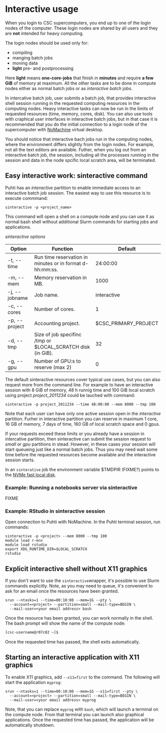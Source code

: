 # Interactive usage

When you login to CSC supercomputers, you end up to one of the login nodes of the computer. These login nodes are shared by all users and they are **not** intended for heavy computing. 

The login nodes should be used only for:
  * compiling
  * manging batch jobs
  * moving data 
  * **light** pre- and postprocessing
  
Here **light** means **one-core-jobs** that finish in **minutes** and require **a few GiB** of memory at maximum.
All the other tasks are to be done in compute nodes either as normal batch jobs or as _interactive batch_ jobs.

In intercative batch job, user submits a batch job, that provides interactive shell session running in the
requested computing resources in the computing nodes. Heavy interactive tasks can now be run in the limits of requested resources (time, memory, cores, disk). You can also use tools with craphical user interfaces in interactive batch jobs, but in that case it is recommended that you do the initial connection to a login node of the supercomputer with [NoMachine](../../support/tutorials/nomachine-usage.md) virtual desktop.

You should notice that interactive bach jobs run in the computing nodes, where the environment differs 
slightly from the login nodes. For example, not all the text editors are available. Futher, when you log out from an interactive batch job, the session, including all the processes running in the session and data in the node spcific local scratch area, will be terminated. 


## Easy interactive work: sinteractive command

Puhti has an _interactive_ partition to enable immediate access to an interactive batch job session. The easiest way to use this resource is to execute commmand:

```text
sinteractive -p <project_name> 
```
This command will open a shell on a compute node and you can use it as normal bash shell without additional Slurm commands for starting jobs and applications.

_sinteractive options_

|Option| Function | Default |
| --- | --- | --- |
|-t, --time | Run time reservation in minutes or in format d-hh:mm:ss. | 24:00:00 |
|-m, --mem | Memory reservation in MB. | 1000 |
|-j, --jobname | Job name. | interactive |
|-c, --cores | Number of cores. |  1 |
|-p, --project | Accounting project.|  $CSC_PRIMARY_PROJECT |
|-d, --tmp  | Size of job specifinc /tmp or $LOCAL_SCRATCH disk (in GiB). | 32 |
|-g, --gpu  | Number of GPU:s to reserve (max 2) | 0 |

The default sinteractive resources cover typical use cases, but you can also request more
from the command line. For example to have an interactive session with 8 GiB 
of memory, 48 h runnig time and 100 GiB local scratch using project _project_2011234_
could be lauched with command:

```text
sinteractive -p project_2011234 --time 48:00:00 --mem 8000 --tmp 100
```

Note that each user can have only one active session open in the _interactive_ partition. Furher
in interactive partition you can reserve in maximum 1 core, 16 GB of 
memory, 7 days of time, 160 GB of local scratch space and 0 gpus.

If your requests exceed these limits or you already have a session in
intercative partition, then sinteractive can submit the session request to _small_ or _gpu_
partitions in stead. However, in these cases your session will start queueing just like a normal batch jobs.
Thus you may need wait some time before the requested resources become available and the interactive session 
starts.

In an `sinterative` job the environment variable $TMDPIR (FIXME?) points to the
[NVMe fast local disk](/computing/running/creating-job-scripts/#local-storage).

### Example: Running a notebooks server via sinteractive
FIXME
### Example: RStudio in sinteractive session

Open connection to Puhti with NoMachine.
In the Puhti terminal session, run commands:

```text
sinteractive -p <project> --mem 8000 --tmp 100
module load r-env 
module load rstudio
export XDG_RUNTIME_DIR=$LOCAL_SCRATCH
rstudio
```


## Explicit interactive shell without X11 graphics

If you don't want to use the `sinteractive`wrapper, it's possible
to use Slurm commands explicitly.
Note, as you may need to queue, it's convenient to ask for an email once the resources have been granted. 

```
srun --ntasks=1 --time=00:10:00 --mem=1G --pty \
  --account=<project> --partition=small --mail-type=BEGIN \
  --mail-user=<your email address> bash
```

Once the resource has been granted, you can work normally in the shell.
The bash prompt will show the
name of the compute node:

```bash
[csc-username@r07c02 ~]$
```

Once the requested time has passed, the shell exits automatically.

## Starting an interactive application with X11 graphics

To enable X11 graphics, add `--x11=first` to the command.
The following will start the application `myprog`: 

```
srun --ntasks=1 --time=00:10:00 --mem=1G --x11=first --pty \
  --account=<project> --partition=small --mail-type=BEGIN \
  --mail-user=<your email address> myprog
```

Note, that you can replace `myprog` with `bash`, which will launch a terminal
on the compute node. From that terminal you can launch also graphical applications.
Once the requested time has passed, the application will be
automatically shutdown.


